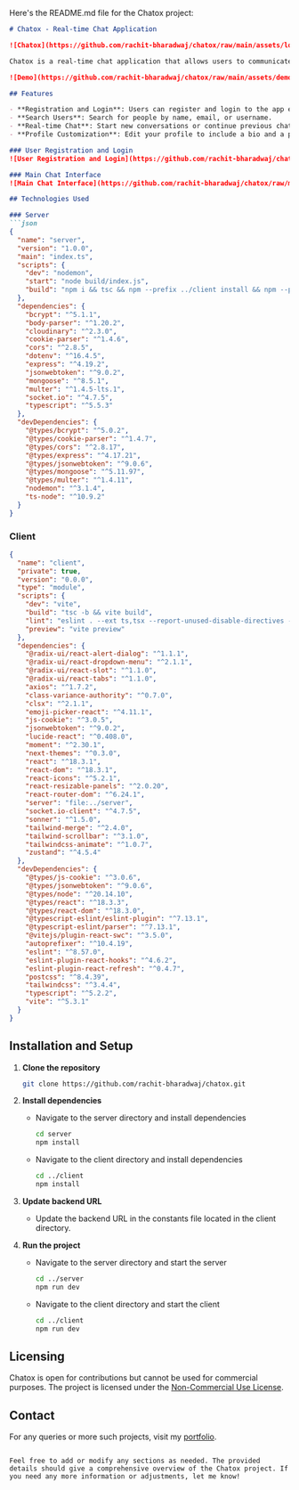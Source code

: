 Here's the README.md file for the Chatox project:

```markdown
# Chatox - Real-time Chat Application

![Chatox](https://github.com/rachit-bharadwaj/chatox/raw/main/assets/logo.png)

Chatox is a real-time chat application that allows users to communicate instantly with their friends and colleagues. It offers seamless registration and login, real-time chatting, user profile customization, and a user-friendly interface. Chatox is a web-app available online and free to use.

![Demo](https://github.com/rachit-bharadwaj/chatox/raw/main/assets/demo.png)

## Features

- **Registration and Login**: Users can register and login to the app easily.
- **Search Users**: Search for people by name, email, or username.
- **Real-time Chat**: Start new conversations or continue previous chats in real-time.
- **Profile Customization**: Edit your profile to include a bio and a profile picture.

### User Registration and Login
![User Registration and Login](https://github.com/rachit-bharadwaj/chatox/raw/main/assets/register_login.png)

### Main Chat Interface
![Main Chat Interface](https://github.com/rachit-bharadwaj/chatox/raw/main/assets/main_chat.png)

## Technologies Used

### Server
```json
{
  "name": "server",
  "version": "1.0.0",
  "main": "index.ts",
  "scripts": {
    "dev": "nodemon",
    "start": "node build/index.js",
    "build": "npm i && tsc && npm --prefix ../client install && npm --prefix ../client run build"
  },
  "dependencies": {
    "bcrypt": "^5.1.1",
    "body-parser": "^1.20.2",
    "cloudinary": "^2.3.0",
    "cookie-parser": "^1.4.6",
    "cors": "^2.8.5",
    "dotenv": "^16.4.5",
    "express": "^4.19.2",
    "jsonwebtoken": "^9.0.2",
    "mongoose": "^8.5.1",
    "multer": "^1.4.5-lts.1",
    "socket.io": "^4.7.5",
    "typescript": "^5.5.3"
  },
  "devDependencies": {
    "@types/bcrypt": "^5.0.2",
    "@types/cookie-parser": "^1.4.7",
    "@types/cors": "^2.8.17",
    "@types/express": "^4.17.21",
    "@types/jsonwebtoken": "^9.0.6",
    "@types/mongoose": "^5.11.97",
    "@types/multer": "^1.4.11",
    "nodemon": "^3.1.4",
    "ts-node": "^10.9.2"
  }
}
```

### Client
```json
{
  "name": "client",
  "private": true,
  "version": "0.0.0",
  "type": "module",
  "scripts": {
    "dev": "vite",
    "build": "tsc -b && vite build",
    "lint": "eslint . --ext ts,tsx --report-unused-disable-directives --max-warnings 0",
    "preview": "vite preview"
  },
  "dependencies": {
    "@radix-ui/react-alert-dialog": "^1.1.1",
    "@radix-ui/react-dropdown-menu": "^2.1.1",
    "@radix-ui/react-slot": "^1.1.0",
    "@radix-ui/react-tabs": "^1.1.0",
    "axios": "^1.7.2",
    "class-variance-authority": "^0.7.0",
    "clsx": "^2.1.1",
    "emoji-picker-react": "^4.11.1",
    "js-cookie": "^3.0.5",
    "jsonwebtoken": "^9.0.2",
    "lucide-react": "^0.408.0",
    "moment": "^2.30.1",
    "next-themes": "^0.3.0",
    "react": "^18.3.1",
    "react-dom": "^18.3.1",
    "react-icons": "^5.2.1",
    "react-resizable-panels": "^2.0.20",
    "react-router-dom": "^6.24.1",
    "server": "file:../server",
    "socket.io-client": "^4.7.5",
    "sonner": "^1.5.0",
    "tailwind-merge": "^2.4.0",
    "tailwind-scrollbar": "^3.1.0",
    "tailwindcss-animate": "^1.0.7",
    "zustand": "^4.5.4"
  },
  "devDependencies": {
    "@types/js-cookie": "^3.0.6",
    "@types/jsonwebtoken": "^9.0.6",
    "@types/node": "^20.14.10",
    "@types/react": "^18.3.3",
    "@types/react-dom": "^18.3.0",
    "@typescript-eslint/eslint-plugin": "^7.13.1",
    "@typescript-eslint/parser": "^7.13.1",
    "@vitejs/plugin-react-swc": "^3.5.0",
    "autoprefixer": "^10.4.19",
    "eslint": "^8.57.0",
    "eslint-plugin-react-hooks": "^4.6.2",
    "eslint-plugin-react-refresh": "^0.4.7",
    "postcss": "^8.4.39",
    "tailwindcss": "^3.4.4",
    "typescript": "^5.2.2",
    "vite": "^5.3.1"
  }
}
```

## Installation and Setup

1. **Clone the repository**
    ```sh
    git clone https://github.com/rachit-bharadwaj/chatox.git
    ```

2. **Install dependencies**
    - Navigate to the server directory and install dependencies
        ```sh
        cd server
        npm install
        ```
    - Navigate to the client directory and install dependencies
        ```sh
        cd ../client
        npm install
        ```

3. **Update backend URL**
    - Update the backend URL in the constants file located in the client directory.

4. **Run the project**
    - Navigate to the server directory and start the server
        ```sh
        cd ../server
        npm run dev
        ```
    - Navigate to the client directory and start the client
        ```sh
        cd ../client
        npm run dev
        ```

## Licensing

Chatox is open for contributions but cannot be used for commercial purposes. The project is licensed under the [Non-Commercial Use License](https://choosealicense.com/licenses/ncsa/).

## Contact

For any queries or more such projects, visit my [portfolio](https://rachit.infornics.com/).
```

Feel free to add or modify any sections as needed. The provided details should give a comprehensive overview of the Chatox project. If you need any more information or adjustments, let me know!